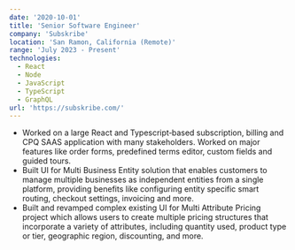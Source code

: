 ```yaml
---
date: '2020-10-01'
title: 'Senior Software Engineer'
company: 'Subskribe'
location: 'San Ramon, California (Remote)'
range: 'July 2023 - Present'
technologies:
  - React
  - Node
  - JavaScript
  - TypeScript
  - GraphQL
url: 'https://subskribe.com/'
---
```


- Worked on a large React and Typescript‐based subscription, billing and CPQ SAAS application with many stakeholders. Worked on major features like order forms, predefined terms editor, custom fields and guided tours.
- Built UI for Multi Business Entity solution that enables customers to manage multiple businesses as independent entities from a single platform, providing benefits like configuring entity specific smart routing, checkout settings, invoicing and more.
- Built and revamped complex existing UI for Multi Attribute Pricing project which allows users to create multiple pricing structures that incorporate a variety of attributes, including quantity used, product type or tier, geographic region, discounting, and more.

